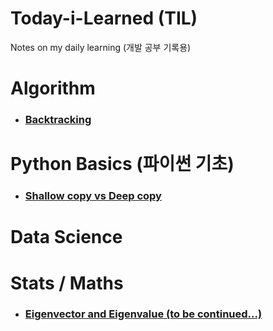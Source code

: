 # Today-i-Learned (TIL)
Notes on my daily learning (개발 공부 기록용)

# Algorithm


- ### [Backtracking](https://github.com/junbeomchi99/TIL/blob/main/Backtracking.md)




# Python Basics (파이썬 기초)
- ### [Shallow copy vs Deep copy](https://github.com/junbeomchi99/TIL/blob/main/Shallow%20copy%20vs%20Deep%20copy.md)

# Data Science

# Stats / Maths
- ### [Eigenvector and Eigenvalue (to be continued...)](https://github.com/junbeomchi99/TIL/blob/main/Eigenvalue%20and%20eigenvector.md)
